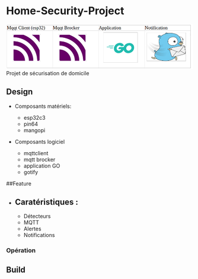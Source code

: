 # Home-Security-Project
![Home-Security-Project, ](images/stack.png)
Projet de sécurisation de domicile
## Design

- Composants matériels:
  - esp32c3
  - pin64
  - mangopi

- Composants logiciel
  - mqttclient
  - mqtt brocker
  - application GO
  - gotify 


##Feature

- Caratéristiques :
  - 
  - Détecteurs
  - MQTT
  - Alertes
  - Notifications

### Opération


## Build

